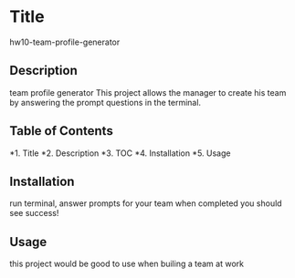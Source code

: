 # Title 
hw10-team-profile-generator

## Description

team profile generator 
 This project allows the manager to create his team by answering the prompt questions in the terminal.

## Table of Contents

  *1. Title *2. Description *3. TOC *4. Installation *5. Usage

## Installation

run terminal, answer prompts for your team when completed you should see success!

## Usage

  this project would be good to use when builing a team at work

